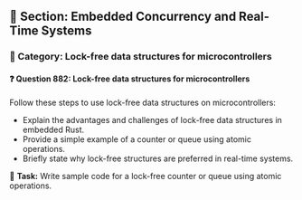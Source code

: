 ## 📘 Section: Embedded Concurrency and Real-Time Systems  
### 🔹 Category: Lock-free data structures for microcontrollers  
#### ❓ Question 882: Lock-free data structures for microcontrollers

Follow these steps to use lock-free data structures on microcontrollers:

- Explain the advantages and challenges of lock-free data structures in embedded Rust.
- Provide a simple example of a counter or queue using atomic operations.
- Briefly state why lock-free structures are preferred in real-time systems.

🔧 **Task:** Write sample code for a lock-free counter or queue using atomic operations.
